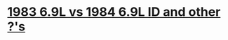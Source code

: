 # [1983 6.9L vs 1984 6.9L ID and other ?'s](https://www.thedieselstop.com/threads/1983-6-9l-vs-1984-6-9l-id-and-other-s.138333/)
